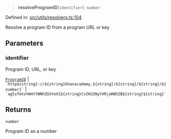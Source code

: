 > **resolveProgramID**(`identifier`): `number`

Defined in: [src/utils/resolvers.ts:104](https://github.com/bhavjitChauhan/khan-api/blob/67d30ab4498111952301bcaddbef9a132bf75105/src/utils/resolvers.ts#L104)

Resolve a program ID from a program URL or key

## Parameters

### identifier

Program ID, URL, or key

[`ProgramID`](api/type-aliases%5CProgramID.md) | `` `http${string}://${string}khanacademy.${string}/${string}/${string}/${number}` `` | `` `ag5zfmtoYW4tYWNhZGVteXI${string}CxIKU2NyYXRjaHBhZB${string}${string}` ``

## Returns

`number`

Program ID as a number
